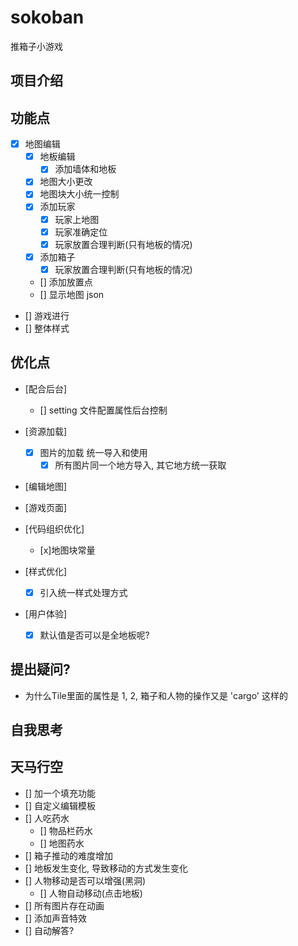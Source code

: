 # sokoban

推箱子小游戏

## 项目介绍

## 功能点

- [x] 地图编辑
  - [x] 地板编辑
    - [x] 添加墙体和地板
  - [x] 地图大小更改
  - [x] 地图块大小统一控制
  - [x] 添加玩家
    - [x] 玩家上地图
    - [x] 玩家准确定位
    - [x] 玩家放置合理判断(只有地板的情况)
  - [x] 添加箱子
    - [x] 玩家放置合理判断(只有地板的情况)
  - [] 添加放置点
  - [] 显示地图 json
- [] 游戏进行
- [] 整体样式

## 优化点

- [配合后台]
  - [] setting 文件配置属性后台控制
- [资源加载]
  - [x] 图片的加载 统一导入和使用
    - [x] 所有图片同一个地方导入, 其它地方统一获取
- [编辑地图]
- [游戏页面]

- [代码组织优化]
  - [x]地图块常量
- [样式优化]
  - [x] 引入统一样式处理方式
- [用户体验]
  - [x] 默认值是否可以是全地板呢?

## 提出疑问?
- 为什么Tile里面的属性是 1, 2, 箱子和人物的操作又是 'cargo' 这样的

## 自我思考

## 天马行空

- [] 加一个填充功能
- [] 自定义编辑模板
- [] 人吃药水
  - [] 物品栏药水
  - [] 地图药水
- [] 箱子推动的难度增加
- [] 地板发生变化, 导致移动的方式发生变化
- [] 人物移动是否可以增强(黑洞)
  - [] 人物自动移动(点击地板)
- [] 所有图片存在动画
- [] 添加声音特效
- [] 自动解答?
